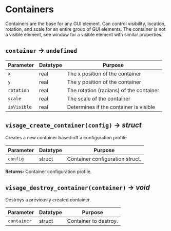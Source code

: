 # Containers
Containers are the base for any GUI element. Can control visibility, location, rotation, and scale for an entire group of GUI elements. The container is not a visible element, see window for a visible element with similar properties.

## `container` → `undefined`

| Parameter | Datatype  | Purpose |
|-----------|-----------|---------|
|`x` |real |The x position of the container |
|`y` |real |The y position of the container |
|`rotation` |real |The rotation (radians) of the container |
|`scale` |real |The scale of the container |
|`isVisible` |real |Determines if the container is visible |













## `visage_create_container(config)` → *struct*
Creates a new container based off a configuration profile

| Parameter | Datatype  | Purpose |
|-----------|-----------|---------|
|`config` |struct |Container configuration struct. |

**Returns:** Container configuration profile.

## `visage_destroy_container(container)` → *void*
Destroys a previously created container.

| Parameter | Datatype  | Purpose |
|-----------|-----------|---------|
|`container` |struct |Container to destroy. |
